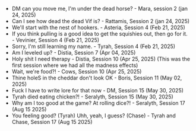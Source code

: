 -   DM can you move me, I'm under the dead horse? - Mara, session 2 (jan 24, 2025)
-   Can I see how dead the dead Vif is? - Rattamis, Session 2 (jan 24, 2025)
-   We'll start with the nest of hookers. - Asteria, Session 4 (Feb 21, 2025)
-   If you think pulling is a good idea to get the squishies out, then go for it. - Vevinier, Session 4 (Feb 21, 2025)
-   Sorry, I'm still learning my name. - Tyrah, Session 4 (Feb 21, 2025)
-   Am I leveled up? - Distia, Session 7 (Apr 04, 2025)
-   Holy shit I need therapy - Distia, Session 10 (Apr 25, 2025) (This was the first session where we had all the madness effects)
-   Wait, we're food?! - Cows, Session 10 (Apr 25, 2025)
-   Thine holeS in the cheddar don't look OK - Boris, Session 11 (May 02, 2025)
-   Fuck I have to write lore for that now - DM, Session 15 (May 30, 2025)
-   Tyrah died eating chicken?! - Seralyth, Session 15 (May 30, 2025)
-   Why am I too good at the game? At rolling dice?! - Seralyth, Session 17 (Aug 15 2025)
-   You feeling good? (Tyrah) Uhh, yeah, I guess? (Chase) - Tyrah and Chase, Session 17 (Aug 15 2025)
